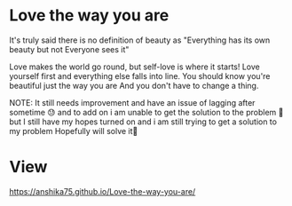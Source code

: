 # Love the way you are
It's truly said there is no definition of beauty as "Everything has its own beauty but not Everyone sees it"

Love makes the world go round, but self-love is where it starts! Love yourself first and everything else falls into line. You should know you're beautiful just the way you are
And you don't have to change a thing.


NOTE: It still needs improvement and have an issue of lagging after sometime 😓 and to add on i am unable to get the solution to the problem 🥺 but I still have my hopes turned on and i am still trying to get a solution to my problem Hopefully will solve it🤞
# View
https://anshika75.github.io/Love-the-way-you-are/
